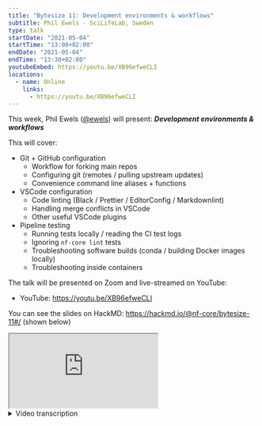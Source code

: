 ```yaml
---
title: "Bytesize 11: Development environments & workflows"
subtitle: Phil Ewels - SciLifeLab, Sweden
type: talk
startDate: "2021-05-04"
startTime: "13:00+02:00"
endDate: "2021-05-04"
endTime: "13:30+02:00"
youtubeEmbed: https://youtu.be/XB96efweCLI
locations:
  - name: Online
    links:
      - https://youtu.be/XB96efweCLI
---
```


This week, Phil Ewels ([@ewels](http://github.com/ewels/)) will present: _**Development environments & workflows**_

This will cover:

- Git + GitHub configuration
  - Workflow for forking main repos
  - Configuring git (remotes / pulling upstream updates)
  - Convenience command line aliases + functions
- VSCode configuration
  - Code linting (Black / Prettier / EditorConfig / Markdownlint)
  - Handling merge conflicts in VSCode
  - Other useful VSCode plugins
- Pipeline testing
  - Running tests locally / reading the CI test logs
  - Ignoring `nf-core lint` tests
  - Troubleshooting software builds (conda / building Docker images locally)
  - Troubleshooting inside containers

The talk will be presented on Zoom and live-streamed on YouTube:

- YouTube: <https://youtu.be/XB96efweCLI>

You can see the slides on HackMD: <https://hackmd.io/@nf-core/bytesize-11#/> (shown below)

<div class="ratio ratio-16x9 border shadow">
  <iframe  src="https://hackmd.io/@nf-core/bytesize-11#/" allowfullscreen></iframe>
</div>

<details markdown="1"><summary>Video transcription</summary>

:::note
The content has been edited to make it reader-friendly
:::

[1:04](https://youtu.be/XB96efweCLI?list=PL3xpfTVZLcNiSvvPWORbO32S1WDJqKp1e&t=64) So today’s talk is in response to the suggestions for talks for this series that we received from you. Some of you said that you would find it interesting to see how one or more of us who set up things on nf-core organise ourselves, with all the tips and tricks we have to make our day-to-day working easier. I have tried to build this around a talk that Alex Peltzer gave a few sessions ago (see [Bytesize#4](https://nf-co.re/events/2021/bytesize-4-github-contribution-basics)). If you’re completely new to working with GitHub, please check out his talk first because he covers a lot of jargon that working with GitHub entails. I’m going to cover slightly more advanced things during this talk. This is based on my personal set up, and there are ways to discover and figure things out as you go along. But hopefully, some of what I show here will be helpful. I realise that the term workflows is probably a bit misleading in the context of nf-core. Workflows here is meant to be a demonstration of how I work, how I get into a project, start working with a Git repository etc.

[2:52](https://youtu.be/XB96efweCLI?list=PL3xpfTVZLcNiSvvPWORbO32S1WDJqKp1e&t=172) I will cover three sections and I’m going to start by talking a little about GitHub configuration: how I start on a new project and how I work collaboratively on repositories. The one thing that comes up a lot on Slack is how to pull in updates other people are doing on the `dev` branch, and this is relevant when you have lots of different people working on the same code base, especially if you’re doing this for the first time. Then I’ll briefly touch upon my code editor; I used to use [Atom](https://atom.io/) for a long time, and have recently switched to [VSCode](https://code.visualstudio.com/). Finally, I’ll cover a little about pipeline testing and how I do some debugging.

[4:02](https://youtu.be/XB96efweCLI?list=PL3xpfTVZLcNiSvvPWORbO32S1WDJqKp1e&t=242) There’s going to be a mix of slides and live demo here. So Git and Github configuration: four topics here. Firstly, getting started with working on nf-core or any repository that you haven’t created yourself to start with, but you’d like to contribute to. This is the case for most nf-core pipelines, most of the time. So, you’re using a pipeline, and you’ve found a bug or want to add a new feature. Let’s talk about how to get that pipeline off the web and onto your system, synchronise the updates, and contribute to other people’s pull requests with a live demo.

[4:46](https://youtu.be/XB96efweCLI?list=PL3xpfTVZLcNiSvvPWORbO32S1WDJqKp1e&t=286) Just before we started, I dug out an nf-core pipeline that I have never worked on before. `nf-core/cageseq` is one of those pipelines that’s one of the newer pipelines and I’ve never cloned it, or contributed to it.

[5:09](https://youtu.be/XB96efweCLI?list=PL3xpfTVZLcNiSvvPWORbO32S1WDJqKp1e&t=309) The first thing I want to do is to make my own fork from the head nf-core repository.

[5:24](https://youtu.be/XB96efweCLI?list=PL3xpfTVZLcNiSvvPWORbO32S1WDJqKp1e&t=324) I do that by clicking `fork`. It asks where I would like to have it forked to, and I’d like to have it forked to my personal account. So I do a couple of things with this new repository, and the first thing I do is to drop the nf-core prefix. So I always do this mainly for myself so that it’s clear to me what it is. The other thing I do is to grab the URL of the main one, and update this “about” field and say main pipeline here, and put the URL for the main repository here. Then I uncheck all this stuff, turning off as many features as possible because I don’t want it to collect issues, wikis, projects, or anything like that. So I turn all of that off.

[6:16](https://youtu.be/XB96efweCLI?list=PL3xpfTVZLcNiSvvPWORbO32S1WDJqKp1e&t=376) I’d like to make it clear as possible that this is not the main repository and doing this stuff doesn’t affect the upstream fork.

[6:28](https://youtu.be/XB96efweCLI?list=PL3xpfTVZLcNiSvvPWORbO32S1WDJqKp1e&t=388) So the next thing I want to do is to work on this code locally. I do that by cloning the repository. So I do a little drop down and copy this onto the clipboard. You can use either `https` or `ssh` (I personally always use ssh) - you need to set up GitHub for that, but it’s not too difficult to do, and I will show you an easy way to do that.

[6:51](https://youtu.be/XB96efweCLI?list=PL3xpfTVZLcNiSvvPWORbO32S1WDJqKp1e&t=411) So I copy this URL and then I go to my GitHub, do `git clone` and then I paste the URL. Then we get that into a directory. I usually rename it.

[7:15](https://youtu.be/XB96efweCLI?list=PL3xpfTVZLcNiSvvPWORbO32S1WDJqKp1e&t=435) Then if we just go into this directory, I’ve got the files there. I can do `git log` to look at all the recent changes, `git status` to check what I’ve done, and `git branch` to see all the branches and so on.

[7:32](https://youtu.be/XB96efweCLI?list=PL3xpfTVZLcNiSvvPWORbO32S1WDJqKp1e&t=452) So I can push my changes to my fork of the repository. Now let’s assume I want to work on something here, so I’ll make a new file.

[7:47](https://youtu.be/XB96efweCLI?list=PL3xpfTVZLcNiSvvPWORbO32S1WDJqKp1e&t=467) Now if I do `git status`, I see that there’s a new file; `git commit -a` and because it’s a new file, I need to do `git add text.txt`. Then I do `git status`(you see it’s staged here), but I need to commit it, so I do `git commit -m`, m for message “This is a new file”. I can do `git push`, and it will push that file to my fork of the repository.

[8:15](https://youtu.be/XB96efweCLI?list=PL3xpfTVZLcNiSvvPWORbO32S1WDJqKp1e&t=496) The main nf-core fork still doesn’t know anything about it. So to start doing things in the main fork now, I can open up a new `pull request`.

[8:25](https://youtu.be/XB96efweCLI?list=PL3xpfTVZLcNiSvvPWORbO32S1WDJqKp1e&t=505) I’ve made an easy mistake here, which is that I was working off the `master` branch - the default branch, and so the code I was changing was quite well behind the `dev` branch, where the latest version of the code is going to be. Sometimes that doesn’t matter, but sometimes it could be a bit of an issue. In this particular case, I’ve just created a new code from scratch, but if I was editing code that had already been changed on `dev`, it could be a mess.

[8:48](https://youtu.be/XB96efweCLI?list=PL3xpfTVZLcNiSvvPWORbO32S1WDJqKp1e&t=528) So what I needed to do was to pull the changes from `dev`. If I just undo this by `git reset --hard HEAD -1`, that just takes my repository back one commit and deletes everything. Then I do `git push --force`, which overwrites the remote.

[9:14](https://youtu.be/XB96efweCLI?list=PL3xpfTVZLcNiSvvPWORbO32S1WDJqKp1e&t=553) Now I want to pull in the changes from the main nf-core workflow, so I copy this URL again. What we want to do is we want to add a second remote. So when you clone a repository, it sets up a remote for the web repository at github.com, and you can see that if you do`git remote -v` (v for verbose), you see that I have a remote called origin and the URL that I pasted in. I want to tell my local copy of the code where the upstream version is, I do that through `git remote add`. I call it upstream here, but you can call it whatever you want (convention is usually upstream). I’m going to paste the nf-core URL. Now if I do `git remote -v`, you can see that I’ve got both sets.

[10:01](https://youtu.be/XB96efweCLI?list=PL3xpfTVZLcNiSvvPWORbO32S1WDJqKp1e&t=601) Now I can do `git pull` and this gets the name of the branch I’m on. I can do `git pull upstream` and the name of the branch (I’m interested in getting stuff from `dev`) to pull up the new changes from the `dev` branch.

[10:25](https://youtu.be/XB96efweCLI?list=PL3xpfTVZLcNiSvvPWORbO32S1WDJqKp1e&t=625) `git push` pushed that to my fork, which is now up-to-date with the `dev` branch instead of with the `master` branch. I can go ahead and do changes and then make a `pull request`. It is important to pull changes like this every time you come back to a repository because it’s a good way to avoid merge conflicts and so it’s really important to get used to doing this. It is a key concept when working collaboratively and when a lot of changes are being pushed all the time.

[11:22](https://youtu.be/XB96efweCLI?list=PL3xpfTVZLcNiSvvPWORbO32S1WDJqKp1e&t=682) You can also do this if you’re working on a branch, you can still pull from whatever upstream branch you want.

[11:28](https://youtu.be/XB96efweCLI?list=PL3xpfTVZLcNiSvvPWORbO32S1WDJqKp1e&t=688) One tip - something I’ve reinvented myself - because I do those sequencer commands so frequently. I’ve written myself a little bash function, which I call g update, so I do `gupdate dev`, each time I start working on a project on the terminal. It also prunes branches and does a couple of other things. The [slides](https://hackmd.io/@nf-core/bytesize-11#/) for this presentation have links to where I keep my snipped codes, so do check them out if you’d like to use them. You can also make your own version of the same thing.

[12:04](https://youtu.be/XB96efweCLI?list=PL3xpfTVZLcNiSvvPWORbO32S1WDJqKp1e&t=724) One final thing with Git workflows is again to avoid merge conflicts. It’s nice to work on branches because it allows you to do a packet of work on a pipeline, make a `pull request` that can go back and forth during code review and that could take a while, but you might also want to do another fraction of work on the same repository at the same time. If it’s all together on the same branch, it can be very difficult to execute. So instead, it’s a good idea to start out on a new branch using `git checkout -b`, which is a shortcut for creating a branch and checking out to it.

[13:03](https://youtu.be/XB96efweCLI?list=PL3xpfTVZLcNiSvvPWORbO32S1WDJqKp1e&t=783) I almost never do any work on `master`. Now I can do my normal work, so `echo “Test” > test.txt`, `git add test.txt`, `git commit -m My new file`. When I push this, it will complain because on my fork on GitHub, I don’t have a branch called “My new feature”, and I haven’t set up where to push that. So the first time you try and push a new feature to a new branch, you might not be able to. In that case, you just copy that command and paste it. Alternatively, you do `git push --u origin` (origin is the name of my remote for my fork). So that has now created a branch on my fork with my new feature.

[13:56](https://youtu.be/XB96efweCLI?list=PL3xpfTVZLcNiSvvPWORbO32S1WDJqKp1e&t=836) So there it is.. You can see that it’s got the test.txt file and what’s especially nice is that GitHub actually even responds with a link to make a pull request. I can just hold the command key (`command`) on a Mac or the control key (`ctrl`) on a PC, and click to open up a new pull request straight out of the terminal. So this is the main workflow that I follow every day for working on code-base, making pull requests, updates etc.

[14:30](https://youtu.be/XB96efweCLI?list=PL3xpfTVZLcNiSvvPWORbO32S1WDJqKp1e&t=870) It’s taken me a long time to get to a workflow that I really like when working on other people’s pull requests. So for example, if I go to nf-core/tools and look at these pull requests, I notice that there is a pull request here that someone has made. It has a bunch of merge conflicts and some small bugs that would take longer to write comments on than to fix yourself. It could also be that you’re working with someone else on a pull request but they’ve initiated it from their fork. There are lots of different ways or reasons why you might want to push your code to someone else’s fork. This relies then on the person who created the pull request to have a box (“allow maintainers to push to this pull request”) checked, but by default it’s checked for personal accounts.

[15:34](https://youtu.be/XB96efweCLI?list=PL3xpfTVZLcNiSvvPWORbO32S1WDJqKp1e&t=934) What I use is a tool released by GitHub called `github cli`, which you can install on any system in a variety of ways. This gives me a new command called `gh`, and it’s both very powerful, and flexible. So in this case, I’m going to go to my tools repository, then `git checkout master` to go back into the `master` branch, and then I’m going to do `gupdate dev`, so that it pulls out a bunch of stuff that’s been merged into the `main` branch. Then I’m going to copy the pull request number here, and then I’ll do `gh pr checkout` because I want to check that code out on my local system. I’ve already set up the CLI with authentication and it knows that the nf-core repository is like the main one where I’m interested in tracking pull requests. So it just knows what to do, it just gets everything for me and pulls this code out into a new branch that I now have locally and can work on. I can even do `git commit` `git push`, and it will turn up on the other person’s repository on their fork and feature in this pull request. Now multiple people can work on the same progress space as long as they have the right access. This is incredibly powerful.

[17:10](https://youtu.be/XB96efweCLI?list=PL3xpfTVZLcNiSvvPWORbO32S1WDJqKp1e&t=1030) I’ll give you a quick example. So here we have a merge conflict, a classic changelog where two lines have been added by two different people in parallel and it doesn’t know which one to use. But we can see we want to keep both, so I could just do this on GitHub on the web browser by just deleting these lines and then clicking `mark as resolved`. Now for the sake of providing a demo here, I’m going to do it locally. This is also because for some merge conflicts, it can be more complex to merge on the web interface.

[17:58](https://youtu.be/XB96efweCLI?list=PL3xpfTVZLcNiSvvPWORbO32S1WDJqKp1e&t=1078) Use a code editor! So what I’m going to do is to pull in the changes from my `master` branch, which should generate the same merge conflict. Then I’m going to try and fix that. I’ve got VSCode installed, so I’m going to do `code .` to open this directory, and then if I click the git tab, I can see merge changes (with an exclamation mark). This is the file that needed my attention. I can click on that icon, it takes me to that file, I see we have a merge conflict and it’s highlighted, so I can scroll through this file and see all the merge conflicts. What’s nice is that there are buttons along the top saying accept current, which is green, accept incoming, which is the one I’m trying to merge in from `master` and is highlighted in blue, and then there’s accept both, which is for more complicated things. I want to keep both, so I can just click and it’s done.

[19:10](https://youtu.be/XB96efweCLI?list=PL3xpfTVZLcNiSvvPWORbO32S1WDJqKp1e&t=1150) Then I go do `git status` - I use another shortcut here - `gs`, which is more succinct. You see it’s all fine, then I do `git commit`, `fix merge conflict`, `git push` even though this directory is my fork. This pull request is basically the other person’s pull request, but my commit ends up on this pull request.

[19:51](https://youtu.be/XB96efweCLI?list=PL3xpfTVZLcNiSvvPWORbO32S1WDJqKp1e&t=1191) Now when I’m done I just go `git checkout master`, and if I want to I can `git branch -D` because it’s not yet merged. I can get ride of that branch which was pulled up.

[20:09](https://youtu.be/XB96efweCLI?list=PL3xpfTVZLcNiSvvPWORbO32S1WDJqKp1e&t=1209) So that was the main part of the talk. I’ve covered Git, GitHub, how I work with other people’s code, remote code, VSCode configuration, merge conflicts etc.

</details>
